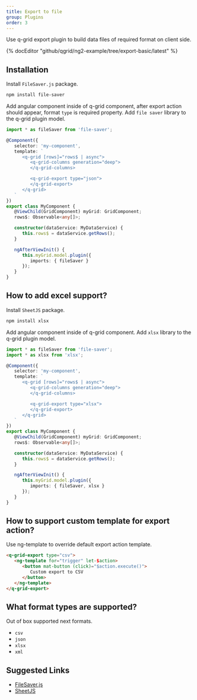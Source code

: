 ```yaml
---
title: Export to file
group: Plugins
order: 3
---
```


Use q-grid export plugin to build data files of required format on client side.

{% docEditor "github/qgrid/ng2-example/tree/export-basic/latest" %}

## Installation

Install `FileSaver.js` package.

```bash
npm install file-saver
```

<!-- Add export module to imports section.

```typescript
import { GridModule } from 'ng2-qgrid';
import { ThemeModule } from 'ng2-qgrid/theme/material';
import { ExportModule } from 'ng2-qgrid/plugin/export';

@NgModule({
   imports: [
      GridModule,
      ThemeModule,
      ExportModule
   ]
})
export class AppModule {
}
``` -->

Add angular component inside of q-grid component, after export action should appear, format `type` is required property. Add `file saver` library to the q-grid plugin model.

```typescript
import * as fileSaver from 'file-saver';

@Component({
   selector: 'my-component',
   template: `
      <q-grid [rows]="rows$ | async">
         <q-grid-columns generation="deep">
         </q-grid-columns>

         <q-grid-export type="json">
         </q-grid-export>
      </q-grid>
   `
})
export class MyComponent {
   @ViewChild(GridComponent) myGrid: GridComponent;
   rows$: Observable<any[]>;

   constructor(dataService: MyDataService) {
      this.rows$ = dataService.getRows();
   }

   ngAfterViewInit() {
      this.myGrid.model.plugin({
         imports: { fileSaver }
      });
   }
}
```

## How to add excel support?

Install `SheetJS` package.

```bash
npm install xlsx
```

Add angular component inside of q-grid component. Add `xlsx` library to the q-grid plugin model.

```typescript
import * as fileSaver from 'file-saver';
import * as xlsx from 'xlsx';

@Component({
   selector: 'my-component',
   template: `
      <q-grid [rows]="rows$ | async">
         <q-grid-columns generation="deep">
         </q-grid-columns>

         <q-grid-export type="xlsx">
         </q-grid-export>
      </q-grid>
   `
})
export class MyComponent {
   @ViewChild(GridComponent) myGrid: GridComponent;
   rows$: Observable<any[]>;

   constructor(dataService: MyDataService) {
      this.rows$ = dataService.getRows();
   }

   ngAfterViewInit() {
      this.myGrid.model.plugin({
         imports: { fileSaver, xlsx }
      });
   }
}
```

## How to support custom template for export action?

Use ng-template to override default export action template.

```html
<q-grid-export type="csv">
   <ng-template for="trigger" let-$action>
      <button mat-button (click)="$action.execute()">
         Custom export to CSV
      </button>
   </ng-template>
</q-grid-export>
```

## What format types are supported?

Out of box supported next formats.

* `csv`
* `json`
* `xlsx`
* `xml`

## Suggested Links

* [FileSaver.js](https://www.npmjs.com/package/file-saver)
* [SheetJS](https://www.npmjs.com/package/xlsx)